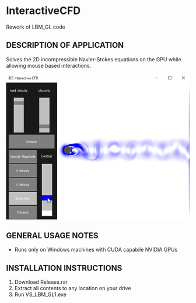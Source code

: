 # InteractiveCFD
Rework of LBM_GL code

DESCRIPTION OF APPLICATION
--------------------------

Solves the 2D incompressible Navier-Stokes equations on the GPU while allowing mouse based interactions.

![Alt text](Screenshot1.png?raw=true "Title")

GENERAL USAGE NOTES
--------------------

- Runs only on Windows machines with CUDA capabile NVIDIA GPUs

INSTALLATION INSTRUCTIONS
-------------------------

1. Download Release.rar
2. Extract all contents to any location on your drive
3. Run VS_LBM_GL1.exe
